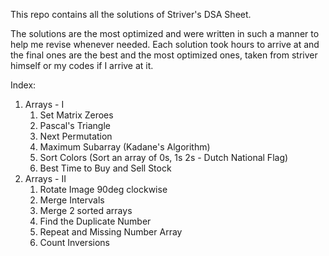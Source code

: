 This repo contains all the solutions of Striver's DSA Sheet.

The solutions are the most optimized and were written in such a manner to help me revise whenever needed.
Each solution took hours to arrive at and the final ones are the best and the most optimized ones, taken from striver himself or my codes if I arrive at it.

Index:
1. Arrays - I
    1. Set Matrix Zeroes
    2. Pascal's Triangle
    3. Next Permutation
    4. Maximum Subarray (Kadane's Algorithm)
    5. Sort Colors (Sort an array of 0s, 1s 2s - Dutch National Flag)
    6. Best Time to Buy and Sell Stock
2. Arrays - II
    1. Rotate Image 90deg clockwise
    2. Merge Intervals
    3. Merge 2 sorted arrays
    4. Find the Duplicate Number
    5. Repeat and Missing Number Array
    6. Count Inversions 
